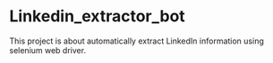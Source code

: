 # Linkedin_extractor_bot
This project is about automatically extract LinkedIn information using selenium web driver.
